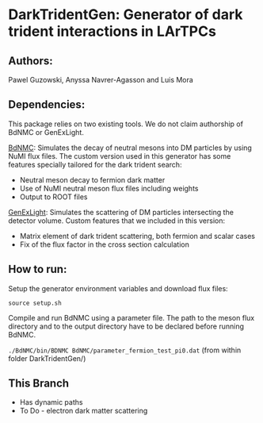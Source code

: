 # DarkTridentGen: Generator of dark trident interactions in LArTPCs

## Authors:

Pawel Guzowski, Anyssa Navrer-Agasson and Luis Mora


## Dependencies:

This package relies on two existing tools. We do not claim authorship 
of BdNMC or GenExLight. 

[BdNMC](https://github.com/pgdeniverville/BdNMC): Simulates the decay of neutral mesons into DM particles
by using NuMI flux files. The custom version used in this generator has some features specially tailored for 
the dark trident search:

* Neutral meson decay to fermion dark matter 
* Use of NuMI neutral meson flux files including weights
* Output to ROOT files 

[GenExLight](https://github.com/rkycia/GenExLight): Simulates the scattering of DM particles intersecting
the detector volume. Custom features that we included in this version:

* Matrix element of dark trident scattering, both fermion and scalar cases
* Fix of the flux factor in the cross section calculation 


## How to run:

Setup the generator environment variables and download flux files:

`source setup.sh`

Compile and run BdNMC using a parameter file. The path to the meson flux directory
and to the output directory have to be declared before running BdNMC. 

`./BdNMC/bin/BDNMC BdNMC/parameter_fermion_test_pi0.dat` (from within folder DarkTridentGen/)

## This Branch
* Has dynamic paths
* To Do - electron dark matter scattering






